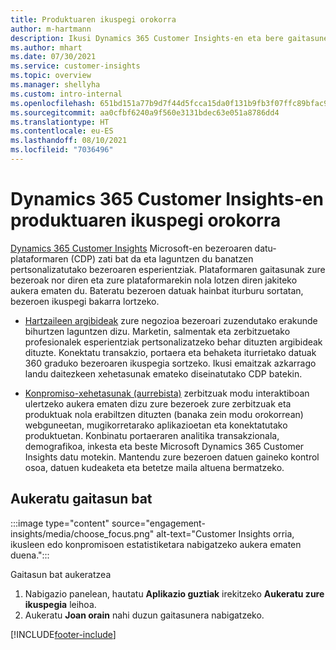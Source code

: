 ```yaml
---
title: Produktuaren ikuspegi orokorra
author: m-hartmann
description: Ikusi Dynamics 365 Customer Insights-en eta bere gaitasunen ikuspegi orokorra.
ms.author: mhart
ms.date: 07/30/2021
ms.service: customer-insights
ms.topic: overview
ms.manager: shellyha
ms.custom: intro-internal
ms.openlocfilehash: 651bd151a77b9d7f44d5fcca15da0f131b9fb3f07ffc89bfac9c0aa6f799e9b1
ms.sourcegitcommit: aa0cfbf6240a9f560e3131bdec63e051a8786dd4
ms.translationtype: HT
ms.contentlocale: eu-ES
ms.lasthandoff: 08/10/2021
ms.locfileid: "7036496"
---
```

# <a name="product-overview-for-dynamics-365-customer-insights"></a>Dynamics 365 Customer Insights-en produktuaren ikuspegi orokorra

[Dynamics 365 Customer Insights](https://dynamics.microsoft.com/ai/customer-insights/) Microsoft-en bezeroaren datu-plataformaren (CDP) zati bat da eta laguntzen du banatzen pertsonalizatutako bezeroaren esperientziak. Plataformaren gaitasunak zure bezeroak nor diren eta zure plataformarekin nola lotzen diren jakiteko aukera ematen du. Bateratu bezeroen datuak hainbat iturburu sortatan, bezeroen ikuspegi bakarra lortzeko.


- [Hartzaileen argibideak](audience-insights/overview.md) zure negozioa bezeroari zuzendutako erakunde bihurtzen laguntzen dizu. Marketin, salmentak eta zerbitzuetako profesionalek esperientziak pertsonalizatzeko behar dituzten argibideak dituzte. Konektatu transakzio, portaera eta behaketa iturrietako datuak 360 graduko bezeroaren ikuspegia sortzeko. Ikusi emaitzak azkarrago landu daitezkeen xehetasunak emateko diseinatutako CDP batekin. 

- [Konpromiso-xehetasunak (aurrebista)](engagement-insights/index.yml) zerbitzuak modu interaktiboan ulertzeko aukera ematen dizu zure bezeroek zure zerbitzuak eta produktuak nola erabiltzen dituzten (banaka zein modu orokorrean) webguneetan, mugikorretarako aplikazioetan eta konektatutako produktuetan. Konbinatu portaeraren analitika transakzionala, demografikoa, inkesta eta beste Microsoft Dynamics 365 Customer Insights datu motekin. Mantendu zure bezeroen datuen gaineko kontrol osoa, datuen kudeaketa eta betetze maila altuena bermatzeko.
 
## <a name="choose-a-capability"></a>Aukeratu gaitasun bat

:::image type="content" source="engagement-insights/media/choose_focus.png" alt-text="Customer Insights orria, ikusleen edo konpromisoen estatistiketara nabigatzeko aukera ematen duena.":::

Gaitasun bat aukeratzea

1. Nabigazio panelean, hautatu **Aplikazio guztiak** irekitzeko **Aukeratu zure ikuspegia** leihoa.
1. Aukeratu **Joan orain** nahi duzun gaitasunera nabigatzeko.


[!INCLUDE[footer-include](includes/footer-banner.md)]
